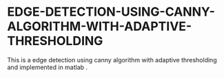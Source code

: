 # EDGE-DETECTION-USING-CANNY-ALGORITHM-WITH-ADAPTIVE-THRESHOLDING
This is a edge detection using canny algorithm with adaptive thresholding and implemented in matlab .
